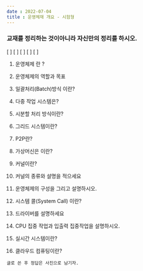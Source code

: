 ```yaml
---
date : 2022-07-04
title : 운영체재 개요 - 시험형
---
```


### 교재를 정리하는 것이아니라 자신만의 정리를 하시오.
[ ] [ ] [ ] [ ] [ ]

1. 운영체제 란 ?

2. 운영체제의 역할과 목표

3. 일괄처리(Batch)방식 이란?

4. 다중 작업 시스템은?

5. 시분할 처리 방식이란?

6. 그리드 시스템이란?

7. P2P란?

8.  가상머신은 이란?

9.  커널이란? 

10. 커널의 종류와 설명을 적으세요

11. 운영체제의 구성을 그리고 설명하시오.

12. 시스템 콜(System Call) 이란?

13. 드라이버를 설명하세요

14. CPU 집중 작업과 입출력 집중작업을 설명하시오.

15. 실시간 시스템이란?

16. 클라우드 컴퓨팅이란?



  

```
글로 쓴 후 정답은 사진으로 남기자. 
```


